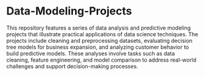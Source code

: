 # Data-Modeling-Projects

This repository features a series of data analysis and predictive modeling projects that illustrate practical applications of data science techniques. The projects include cleaning and preprocessing datasets, evaluating decision tree models for business expansion, and analyzing customer behavior to build predictive models. These analyses involve tasks such as data cleaning, feature engineering, and model comparison to address real-world challenges and support decision-making processes.
